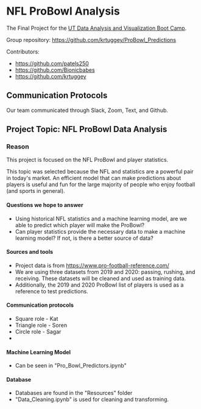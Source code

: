 # NFL ProBowl Analysis

The Final Project for the [UT Data Analysis and Visualization Boot Camp](https://techbootcamps.utexas.edu/data/).

Group repository: https://github.com/krtuggey/ProBowl_Predictions

Contributors:
- https://github.com/patels250
- https://github.com/Bionicbabes
- https://github.com/krtuggey

## Communication Protocols
Our team communicated through Slack, Zoom, Text, and Github.

## Project Topic: NFL ProBowl Data Analysis
### Reason
This project is focused on the NFL ProBowl and player statistics.

This topic was selected because the NFL and statistics are a powerful pair in today's market. An efficient model that can make predictions about players is useful and fun for the large majority of people who enjoy football (and sports in general). 

#### Questions we hope to answer
- Using historical NFL statistics and a machine learning model, are we able to predict which player will make the ProBowl?
- Can player statistics provide the necessary data to make a machine learning model? If not, is there a better source of data?

#### Sources and tools
- Project data is from https://www.pro-football-reference.com/ 
- We are using three datasets from 2019 and 2020: passing, rushing, and receiving. These datasets will be cleaned and used as training data.
- Additionally, the 2019 and 2020 ProBowl list of players is used as a reference to test predictions.

#### Communication protocols
- Square role  - Kat
- Triangle role  - Soren
- Circle role  - Sagar
- 

#### Machine Learning Model
- Can be seen in "Pro_Bowl_Predictors.ipynb"

#### Database
- Databases are found in the "Resources" folder
- "Data_Cleaning.ipynb" is used for cleaning and transforming.
